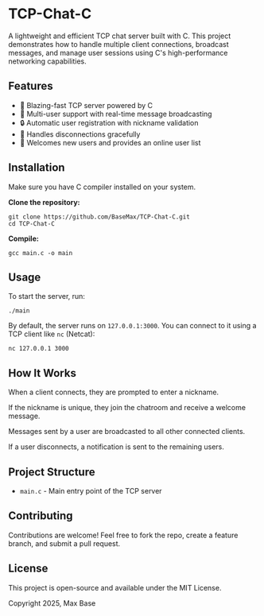 # TCP-Chat-C

A lightweight and efficient TCP chat server built with C. This project demonstrates how to handle multiple client connections, broadcast messages, and manage user sessions using C's high-performance networking capabilities.

## Features

- 🚀 Blazing-fast TCP server powered by C
- 👥 Multi-user support with real-time message broadcasting
- 🔒 Automatic user registration with nickname validation
- 🔌 Handles disconnections gracefully
- 🎉 Welcomes new users and provides an online user list

## Installation

Make sure you have C compiler installed on your system.

**Clone the repository:**

```
git clone https://github.com/BaseMax/TCP-Chat-C.git
cd TCP-Chat-C
```

**Compile:**

```
gcc main.c -o main
```

## Usage

To start the server, run:

```
./main
```

By default, the server runs on `127.0.0.1:3000`. You can connect to it using a TCP client like `nc` (Netcat):

```
nc 127.0.0.1 3000
```

## How It Works

When a client connects, they are prompted to enter a nickname.

If the nickname is unique, they join the chatroom and receive a welcome message.

Messages sent by a user are broadcasted to all other connected clients.

If a user disconnects, a notification is sent to the remaining users.

## Project Structure

- `main.c` - Main entry point of the TCP server

## Contributing

Contributions are welcome! Feel free to fork the repo, create a feature branch, and submit a pull request.

## License

This project is open-source and available under the MIT License.

Copyright 2025, Max Base
